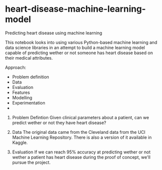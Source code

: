 # heart-disease-machine-learning-model

Predicting heart disease using machine learning

This notebook looks into using various Python-based machine learning and data science libraries in an attempt to build a machine learning model capable of predicting wether or not someone has heart disease based on their medical attributes.

Approach:

* Problem definition
* Data
* Evaluation
* Features
* Modelling
* Experimentation
* 
1. Problem Defintion
Given clinical parameters about a patient, can we predict wether or not they have heart disease?

2. Data
The original data came from the Cleveland data from the UCI Machine Learning Repository. There is also a version of it available in Kaggle.

3. Evaluation
If we can reach 95% accuracy at predicting wether or not wether a patient has heart disease during the proof of concept, we'll pursue the project.
